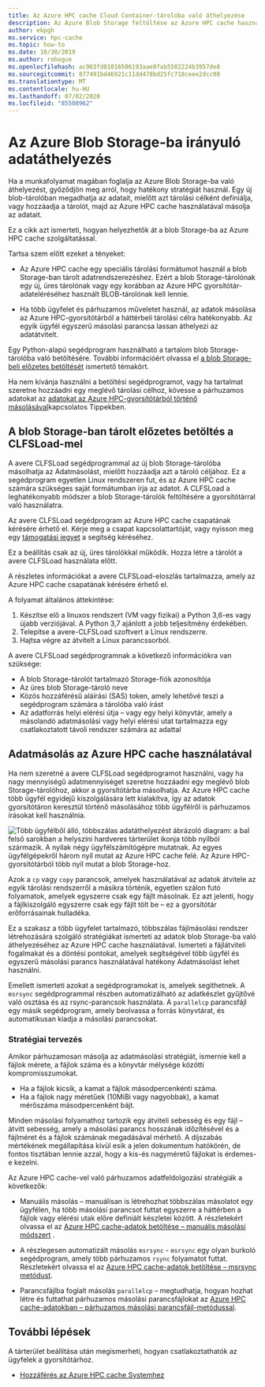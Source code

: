 ```yaml
---
title: Az Azure HPC cache Cloud Container-tárolóba való áthelyezése
description: Az Azure Blob Storage feltöltése az Azure HPC cache használatával
author: ekpgh
ms.service: hpc-cache
ms.topic: how-to
ms.date: 10/30/2019
ms.author: rohogue
ms.openlocfilehash: ac963fd01016506193aae0fab5582224b3957de8
ms.sourcegitcommit: 877491bd46921c11dd478bd25fc718ceee2dcc08
ms.translationtype: MT
ms.contentlocale: hu-HU
ms.lasthandoff: 07/02/2020
ms.locfileid: "85508962"
---
```

# <a name="move-data-to-azure-blob-storage"></a>Az Azure Blob Storage-ba irányuló adatáthelyezés

Ha a munkafolyamat magában foglalja az Azure Blob Storage-ba való áthelyezést, győződjön meg arról, hogy hatékony stratégiát használ. Egy új blob-tárolóban megadhatja az adatait, mielőtt azt tárolási célként definiálja, vagy hozzáadja a tárolót, majd az Azure HPC cache használatával másolja az adatait.

Ez a cikk azt ismerteti, hogyan helyezhetők át a blob Storage-ba az Azure HPC cache szolgáltatással.

Tartsa szem előtt ezeket a tényeket:

* Az Azure HPC cache egy speciális tárolási formátumot használ a blob Storage-ban tárolt adatrendszerezéshez. Ezért a blob Storage-tárolónak egy új, üres tárolónak vagy egy korábban az Azure HPC gyorsítótár-adateléréséhez használt BLOB-tárolónak kell lennie.

* Ha több ügyfelet és párhuzamos műveletet használ, az adatok másolása az Azure HPC-gyorsítótárból a háttérbeli tárolási célra hatékonyabb. Az egyik ügyfél egyszerű másolási parancsa lassan áthelyezi az adatátvitelt.

Egy Python-alapú segédprogram használható a tartalom blob Storage-tárolóba való betöltésére. További információért olvassa el [a blob Storage-beli előzetes betöltését](#pre-load-data-in-blob-storage-with-clfsload) ismertető témakört.

Ha nem kívánja használni a betöltési segédprogramot, vagy ha tartalmat szeretne hozzáadni egy meglévő tárolási célhoz, kövesse a párhuzamos adatokat az [adatokat az Azure HPC-gyorsítótárból történő másolásával](#copy-data-through-the-azure-hpc-cache)kapcsolatos Tippekben.

## <a name="pre-load-data-in-blob-storage-with-clfsload"></a>A blob Storage-ban tárolt előzetes betöltés a CLFSLoad-mel

A avere CLFSLoad segédprogrammal az új blob Storage-tárolóba másolhatja az Adatmásolást, mielőtt hozzáadja azt a tároló céljához. Ez a segédprogram egyetlen Linux rendszeren fut, és az Azure HPC cache számára szükséges saját formátumban írja az adatot. A CLFSLoad a leghatékonyabb módszer a blob Storage-tárolók feltöltésére a gyorsítótárral való használatra.

Az avere CLFSLoad segédprogram az Azure HPC cache csapatának kérésére érhető el. Kérje meg a csapat kapcsolattartóját, vagy nyisson meg egy [támogatási jegyet](hpc-cache-support-ticket.md) a segítség kéréséhez.

Ez a beállítás csak az új, üres tárolókkal működik. Hozza létre a tárolót a avere CLFSLoad használata előtt.

A részletes információkat a avere CLFSLoad-eloszlás tartalmazza, amely az Azure HPC cache csapatának kérésére érhető el.

A folyamat általános áttekintése:

1. Készítse elő a linuxos rendszert (VM vagy fizikai) a Python 3,6-es vagy újabb verziójával. A Python 3,7 ajánlott a jobb teljesítmény érdekében.
1. Telepítse a avere-CLFSLoad szoftvert a Linux rendszerre.
1. Hajtsa végre az átvitelt a Linux parancssorból.

A avere CLFSLoad segédprogramnak a következő információkra van szüksége:

* A blob Storage-tárolót tartalmazó Storage-fiók azonosítója
* Az üres blob Storage-tároló neve
* Közös hozzáférésű aláírási (SAS) token, amely lehetővé teszi a segédprogram számára a tárolóba való írást
* Az adatforrás helyi elérési útja – vagy egy helyi könyvtár, amely a másolandó adatmásolási vagy helyi elérési utat tartalmazza egy csatlakoztatott távoli rendszer számára az adattal

## <a name="copy-data-through-the-azure-hpc-cache"></a>Adatmásolás az Azure HPC cache használatával

Ha nem szeretné a avere CLFSLoad segédprogramot használni, vagy ha nagy mennyiségű adatmennyiséget szeretne hozzáadni egy meglévő blob Storage-tárolóhoz, akkor a gyorsítótárba másolhatja. Az Azure HPC cache több ügyfél egyidejű kiszolgálására lett kialakítva, így az adatok gyorsítótáron keresztül történő másolásához több ügyfélről is párhuzamos írásokat kell használnia.

![Több ügyfélből álló, többszálas adatáthelyezést ábrázoló diagram: a bal felső sarokban a helyszíni hardveres tárterület ikonja több nyílból származik. A nyilak négy ügyfélszámítógépre mutatnak. Az egyes ügyfélgépekről három nyíl mutat az Azure HPC cache felé. Az Azure HPC-gyorsítótárból több nyíl mutat a blob Storage-hoz.](media/hpc-cache-parallel-ingest.png)

Azok a ``cp`` vagy ``copy`` parancsok, amelyek használatával az adatok átvitele az egyik tárolási rendszerről a másikra történik, egyetlen szálon futó folyamatok, amelyek egyszerre csak egy fájlt másolnak. Ez azt jelenti, hogy a fájlkiszolgáló egyszerre csak egy fájlt tölt be – ez a gyorsítótár erőforrásainak hulladéka.

Ez a szakasz a több ügyfelet tartalmazó, többszálas fájlmásolási rendszer létrehozására szolgáló stratégiákat ismerteti az adatok blob Storage-ba való áthelyezéséhez az Azure HPC cache használatával. Ismerteti a fájlátviteli fogalmakat és a döntési pontokat, amelyek segítségével több ügyfél és egyszerű másolási parancs használatával hatékony Adatmásolást lehet használni.

Emellett ismerteti azokat a segédprogramokat is, amelyek segíthetnek. A ``msrsync`` segédprogrammal részben automatizálható az adatkészlet gyűjtővé való osztása és az rsync-parancsok használata. A ``parallelcp`` parancsfájl egy másik segédprogram, amely beolvassa a forrás könyvtárat, és automatikusan kiadja a másolási parancsokat.

### <a name="strategic-planning"></a>Stratégiai tervezés

Amikor párhuzamosan másolja az adatmásolási stratégiát, ismernie kell a fájlok mérete, a fájlok száma és a könyvtár mélysége közötti kompromisszumokat.

* Ha a fájlok kicsik, a kamat a fájlok másodpercenkénti száma.
* Ha a fájlok nagy méretűek (10MiBi vagy nagyobbak), a kamat mérőszáma másodpercenként bájt.

Minden másolási folyamathoz tartozik egy átviteli sebesség és egy fájl – átvitt sebesség, amely a másolási parancs hosszának időzítésével és a fájlméret és a fájlok számának megadásával mérhető. A díjszabás mértékének megállapítása kívül esik a jelen dokumentum hatókörén, de fontos tisztában lennie azzal, hogy a kis-és nagyméretű fájlokat is érdemes-e kezelni.

Az Azure HPC cache-vel való párhuzamos adatfeldolgozási stratégiák a következők:

* Manuális másolás – manuálisan is létrehozhat többszálas másolatot egy ügyfélen, ha több másolási parancsot futtat egyszerre a háttérben a fájlok vagy elérési utak előre definiált készletei között. A részletekért olvassa el az [Azure HPC cache-adatok betöltése – manuális másolási módszert](hpc-cache-ingest-manual.md) .

* A részlegesen automatizált másolás ``msrsync``  -  ``msrsync`` egy olyan burkoló segédprogram, amely több párhuzamos ``rsync`` folyamatot futtat. Részletekért olvassa el az [Azure HPC cache-adatok betöltése – msrsync metódust](hpc-cache-ingest-msrsync.md).

* Parancsfájlba foglalt másolás ``parallelcp`` – megtudhatja, hogyan hozhat létre és futtathat párhuzamos másolási parancsfájlokat az [Azure HPC cache-adatokban – párhuzamos másolási parancsfájl-metódussal](hpc-cache-ingest-parallelcp.md).

## <a name="next-steps"></a>További lépések

A tárterület beállítása után megismerheti, hogyan csatlakoztathatók az ügyfelek a gyorsítótárhoz.

* [Hozzáférés az Azure HPC cache Systemhez](hpc-cache-mount.md)
